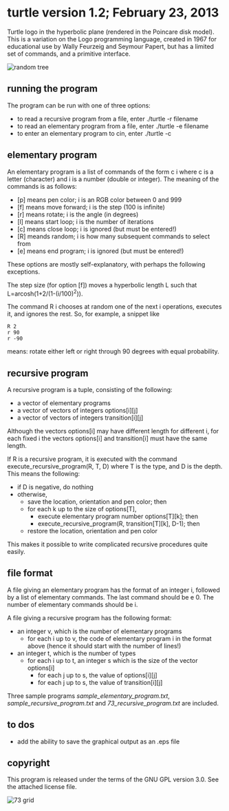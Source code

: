 **turtle** version 1.2; February 23, 2013
=======================================

Turtle logo in the hyperbolic plane (rendered in the Poincare disk model). 
This is a variation on the Logo
programming language, created in 1967 for educational use by Wally Feurzeig and
Seymour Papert, but has a limited set of commands, and a primitive interface.

![random tree](https://raw.github.com/dannycalegari/turtle/blob/master/random_tree.png)

running the program
-------------------

The program can be run with one of three options:

* to read a recursive program from a file, enter ./turtle -r filename
* to read an elementary program from a file, enter ./turtle -e filename
* to enter an elementary program to cin, enter ./turtle -c

elementary program
------------------

An elementary program is a list of commands of the form c i where c is a letter (character)
and i is a number (double or integer). The meaning of the commands is as follows:

* [p] means pen color; i is an RGB color between 0 and 999
* [f] means move forward; i is the step (100 is infinite)
* [r] means rotate; i is the angle (in degrees)
* [l] means start loop; i is the number of iterations
* [c] means close loop; i is ignored (but must be entered!)
* [R] meands random; i is how many subsequent commands to select from
* [e] means end program; i is ignored (but must be entered!)

These options are mostly self-explanatory, with perhaps the following exceptions.

The step size (for option [f]) moves a hyperbolic length L such that 
L=arcosh(1+2/(1-(i/100)<sup>2</sup>)).

The command R i chooses at random one of the next i operations, executes it,
and ignores the rest. So, for example, a snippet like

	R 2
	r 90
	r -90
	
means: rotate either left or right through 90 degrees with equal probability.

recursive program
-----------------

A recursive program is a tuple, consisting of the following:

* a vector of elementary programs
* a vector of vectors of integers options[i][j]
* a vector of vectors of integers transition[i][j]

Although the vectors options[i] may have different length for different i, for each fixed i
the vectors options[i] and transition[i] must have the same length.

If R is a recursive program, it is executed with the command execute_recursive_program(R, T, D)
where T is the type, and D is the depth. This means the following:

* if D is negative, do nothing
* otherwise, 
	* save the location, orientation and pen color; then
	* for each k up to the size of options[T], 
		* execute elementary program number options[T][k]; then
		* execute_recursive_program(R, transition[T][k], D-1); then
	* restore the location, orientation and pen color

This makes it possible to write complicated recursive procedures quite easily.

file format
-----------

A file giving an elementary program has the format of an integer i, followed by a list of
elementary commands. The last command should be e 0. The number of elementary commands should be i.

A file giving a recursive program has the following format:

* an integer v, which is the number of elementary programs
	* for each i up to v, the code of elementary program i in the format above (hence it should start with the number of lines!)
* an integer t, which is the number of types
	* for each i up to t, an integer s which is the size of the vector options[i]
		* for each j up to s, the value of options[i][j]
		* for each j up to s, the value of transition[i][j]
		
Three sample programs _sample\_elementary\_program.txt_, _sample\_recursive\_program.txt_ and _73\_recursive\_program.txt_ are included.

to dos
------
* add the ability to save the graphical output as an .eps file

copyright
---------

This program is released under the terms of the GNU GPL version 3.0. See the
attached license file.

![73 grid](https://raw.github.com/dannycalegari/turtle/blob/master/73_grid.png)
